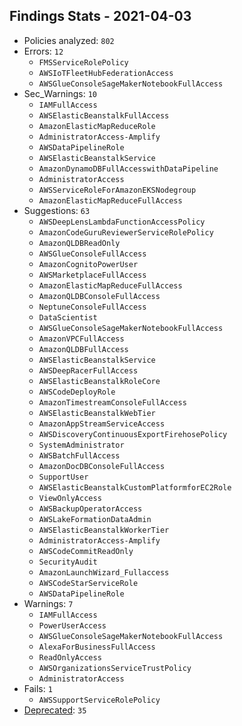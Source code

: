 ## Findings Stats - 2021-04-03

- Policies analyzed: `802`
- Errors: `12`
  - `FMSServiceRolePolicy`
  - `AWSIoTFleetHubFederationAccess`
  - `AWSGlueConsoleSageMakerNotebookFullAccess`
- Sec_Warnings: `10`
  - `IAMFullAccess`
  - `AWSElasticBeanstalkFullAccess`
  - `AmazonElasticMapReduceRole`
  - `AdministratorAccess-Amplify`
  - `AWSDataPipelineRole`
  - `AWSElasticBeanstalkService`
  - `AmazonDynamoDBFullAccesswithDataPipeline`
  - `AdministratorAccess`
  - `AWSServiceRoleForAmazonEKSNodegroup`
  - `AmazonElasticMapReduceFullAccess`
- Suggestions: `63`
  - `AWSDeepLensLambdaFunctionAccessPolicy`
  - `AmazonCodeGuruReviewerServiceRolePolicy`
  - `AmazonQLDBReadOnly`
  - `AWSGlueConsoleFullAccess`
  - `AmazonCognitoPowerUser`
  - `AWSMarketplaceFullAccess`
  - `AmazonElasticMapReduceFullAccess`
  - `AmazonQLDBConsoleFullAccess`
  - `NeptuneConsoleFullAccess`
  - `DataScientist`
  - `AWSGlueConsoleSageMakerNotebookFullAccess`
  - `AmazonVPCFullAccess`
  - `AmazonQLDBFullAccess`
  - `AWSElasticBeanstalkService`
  - `AWSDeepRacerFullAccess`
  - `AWSElasticBeanstalkRoleCore`
  - `AWSCodeDeployRole`
  - `AmazonTimestreamConsoleFullAccess`
  - `AWSElasticBeanstalkWebTier`
  - `AmazonAppStreamServiceAccess`
  - `AWSDiscoveryContinuousExportFirehosePolicy`
  - `SystemAdministrator`
  - `AWSBatchFullAccess`
  - `AmazonDocDBConsoleFullAccess`
  - `SupportUser`
  - `AWSElasticBeanstalkCustomPlatformforEC2Role`
  - `ViewOnlyAccess`
  - `AWSBackupOperatorAccess`
  - `AWSLakeFormationDataAdmin`
  - `AWSElasticBeanstalkWorkerTier`
  - `AdministratorAccess-Amplify`
  - `AWSCodeCommitReadOnly`
  - `SecurityAudit`
  - `AmazonLaunchWizard_Fullaccess`
  - `AWSCodeStarServiceRole`
  - `AWSDataPipelineRole`
- Warnings: `7`
  - `IAMFullAccess`
  - `PowerUserAccess`
  - `AWSGlueConsoleSageMakerNotebookFullAccess`
  - `AlexaForBusinessFullAccess`
  - `ReadOnlyAccess`
  - `AWSOrganizationsServiceTrustPolicy`
  - `AdministratorAccess`
- Fails: `1`
  - `AWSSupportServiceRolePolicy`
- [Deprecated](../DEPRECATED.json): `35`
